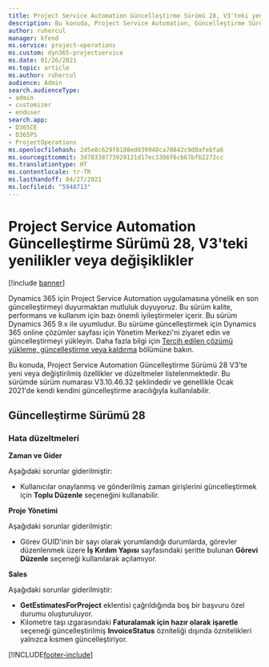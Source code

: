 ```yaml
---
title: Project Service Automation Güncelleştirme Sürümü 28, V3'teki yenilikler veya değişiklikler
description: Bu konuda, Project Service Automation, Güncelleştirme Sürümü 28, V3'teki özellikler ve düzeltmeler listelenir.
author: ruhercul
manager: kfend
ms.service: project-operations
ms.custom: dyn365-projectservice
ms.date: 01/26/2021
ms.topic: article
ms.author: ruhercul
audience: Admin
search.audienceType:
- admin
- customizer
- enduser
search.app:
- D365CE
- D365PS
- ProjectOperations
ms.openlocfilehash: 2d5e8c629f8108ed039948ca70842c9d8afebfa6
ms.sourcegitcommit: 3d78338773929121d17ec3386f6cb67bfb2272cc
ms.translationtype: HT
ms.contentlocale: tr-TR
ms.lasthandoff: 04/27/2021
ms.locfileid: "5948713"
---
```

# <a name="whats-new-or-changed-in-project-service-automation-update-release-28-v3"></a>Project Service Automation Güncelleştirme Sürümü 28, V3'teki yenilikler veya değişiklikler

[!include [banner](../includes/psa-now-project-operations.md)]

Dynamics 365 için Project Service Automation uygulamasına yönelik en son güncelleştirmeyi duyurmaktan mutluluk duyuyoruz. Bu sürüm kalite, performans ve kullanım için bazı önemli iyileştirmeler içerir. Bu sürüm Dynamics 365 9.x ile uyumludur. Bu sürüme güncelleştirmek için Dynamics 365 online çözümler sayfası için Yönetim Merkezi'ni ziyaret edin ve güncelleştirmeyi yükleyin. Daha fazla bilgi için [Tercih edilen çözümü yükleme, güncelleştirme veya kaldırma](/power-platform/admin/install-remove-preferred-solution) bölümüne bakın.

Bu konuda, Project Service Automation Güncelleştirme Sürümü 28 V3'te yeni veya değiştirilmiş özellikler ve düzeltmeler listelenmektedir. Bu sürümde sürüm numarası V3.10.46.32 şeklindedir ve genellikle Ocak 2021'de kendi kendini güncelleştirme aracılığıyla kullanılabilir.

## <a name="update-release-28"></a>Güncelleştirme Sürümü 28

### <a name="bug-fixes"></a>Hata düzeltmeleri

**Zaman ve Gider**

Aşağıdaki sorunlar giderilmiştir:

- Kullanıcılar onaylanmış ve gönderilmiş zaman girişlerini güncelleştirmek için **Toplu Düzenle** seçeneğini kullanabilir.

**Proje Yönetimi**

Aşağıdaki sorunlar giderilmiştir:

- Görev GUID'inin bir sayı olarak yorumlandığı durumlarda, görevler düzenlenmek üzere **İş Kırılım Yapısı** sayfasındaki şeritte bulunan **Görevi Düzenle** seçeneği kullanılarak açılamıyor.

**Sales**

Aşağıdaki sorunlar giderilmiştir:

- **GetEstimatesForProject** eklentisi çağrıldığında boş bir başvuru özel durumu oluşturuluyor.
- Kilometre taşı ızgarasındaki **Faturalamak için hazır olarak işaretle** seçeneği güncelleştirilmiş **InvoiceStatus** özniteliği dışında öznitelikleri yalnızca kısmen güncelleştiriyor.



[!INCLUDE[footer-include](../includes/footer-banner.md)]